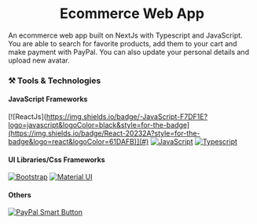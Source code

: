 <h1 align="center"> Ecommerce Web App </h1>

<p>An ecommerce web app built on NextJs with Typescript and JavaScript. You are able to search for favorite products, add them to your cart and make payment with PayPal. You can also update your personal details and upload new avatar.</p>

<h3 align="left">⚒️ Tools & Technologies</h3>
<h4 align="left"> JavaScript Frameworks </h4>

[![ReactJs](https://img.shields.io/badge/-JavaScript-F7DF1E?logo=javascript&logoColor=black&style=for-the-badge](https://img.shields.io/badge/React-20232A?style=for-the-badge&logo=react&logoColor=61DAFB)](#)
[![JavaScript](https://img.shields.io/badge/-JavaScript-F7DF1E?logo=javascript&logoColor=black&style=for-the-badge)](#)
[![Typescript](https://img.shields.io/badge/TypeScript-007ACC?style=for-the-badge&logo=typescript&logoColor=white)](#)

<h4 align="left"> UI Libraries/Css Frameworks </h4>

[![Bootstrap](https://img.shields.io/badge/Bootstrap-563D7C?style=for-the-badge&logo=bootstrap&logoColor=white)](#)
[![Material UI](https://img.shields.io/badge/Material--UI-0081CB?style=for-the-badge&logo=material-ui&logoColor=white)](#)

<h4 align="left"> Others </h4>

[![PayPal Smart Button](https://img.shields.io/badge/PayPal-00457C?style=for-the-badge&logo=paypal&logoColor=white)](#)
